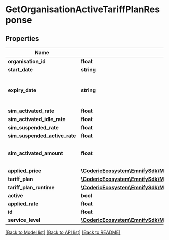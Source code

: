 # GetOrganisationActiveTariffPlanResponse

## Properties
Name | Type | Description | Notes
------------ | ------------- | ------------- | -------------
**organisation_id** | **float** |  | [optional] 
**start_date** | **string** |  | [optional] 
**expiry_date** | **string** | the end date of the tariff_plan, or null if it is open end | [optional] 
**sim_activated_rate** | **float** |  | [optional] 
**sim_activated_idle_rate** | **float** |  | [optional] 
**sim_suspended_rate** | **float** |  | [optional] 
**sim_suspended_active_rate** | **float** |  | [optional] 
**sim_activated_amount** | **float** | the number of activated SIMs this month | [optional] 
**applied_price** | [**\CodericEcosystem\EmnifySdk\Model\GetOrganisationActiveTariffPlanResponseAppliedPrice**](GetOrganisationActiveTariffPlanResponseAppliedPrice.md) |  | [optional] 
**tariff_plan** | [**\CodericEcosystem\EmnifySdk\Model\GetOrganisationActiveTariffPlanResponseTariffPlan**](GetOrganisationActiveTariffPlanResponseTariffPlan.md) |  | [optional] 
**tariff_plan_runtime** | [**\CodericEcosystem\EmnifySdk\Model\GetOrganisationActiveTariffPlanResponseTariffPlanRuntime**](GetOrganisationActiveTariffPlanResponseTariffPlanRuntime.md) |  | [optional] 
**active** | **bool** |  | [optional] 
**applied_rate** | **float** |  | [optional] 
**id** | **float** |  | [optional] 
**service_level** | [**\CodericEcosystem\EmnifySdk\Model\Apiv1organisationorgIdtariffPlanTariffPlanServiceLevel**](Apiv1organisationorgIdtariffPlanTariffPlanServiceLevel.md) |  | [optional] 

[[Back to Model list]](../../README.md#documentation-for-models) [[Back to API list]](../../README.md#documentation-for-api-endpoints) [[Back to README]](../../README.md)

